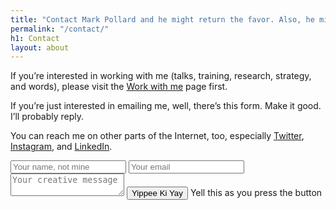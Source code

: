 ```yaml
---
title: "Contact Mark Pollard and he might return the favor. Also, he might not."
permalink: "/contact/"
h1: Contact
layout: about
---
```


If you’re interested in working with me (talks, training, research, strategy, and words), please visit the [Work with me](/work-with-me) page first.

If you’re just interested in emailing me, well, there’s this form. Make it good. I’ll probably reply.

You can reach me on other parts of the Internet, too, especially [Twitter](http://www.twitter.com/markpollard), [Instagram](http://instagram.com/markpollard), and [LinkedIn](https://www.linkedin.com/in/markpollardstrategist).

<div class="email-form">
<form method="POST" action="https://formspree.io/mark.pollard@mightyjungle.co">
<input type="hidden" name="_next" value="{{ site.url }}/contact-made" />
<input type="name" name="name" placeholder="Your name, not mine">
<input type="email" name="email" placeholder="Your email">
<textarea name="message" placeholder="Your creative message"></textarea>
<button type="submit">Yippee Ki Yay</button> Yell this as you press the button
</form>
</div>
